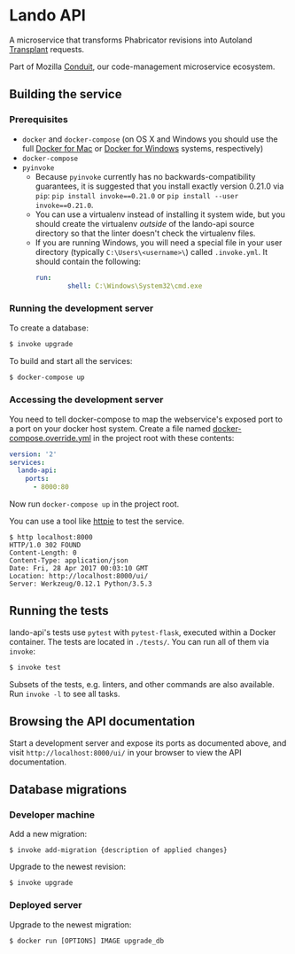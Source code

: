 # Lando API

A microservice that transforms Phabricator revisions into Autoland
[Transplant][] requests.

Part of Mozilla [Conduit][], our code-management microservice ecosystem.

## Building the service

### Prerequisites

* `docker` and `docker-compose` (on OS X and Windows you should use
  the full [Docker for Mac][] or [Docker for Windows][] systems,
  respectively)
* `docker-compose`
* `pyinvoke`
  * Because `pyinvoke` currently has no backwards-compatibility guarantees,
    it is suggested that you install exactly version 0.21.0 via `pip`:
    `pip install invoke==0.21.0` or `pip install --user invoke==0.21.0`.
  * You can use a virtualenv instead of installing it system wide, but you
    should create the virtualenv *outside* of the lando-api source directory so
    that the linter doesn't check the virtualenv files.
  * If you are running Windows, you will need a special file in your user
    directory (typically `C:\Users\<username>\`) called `.invoke.yml`.  It
    should contain the following:
    ```yaml
    run:
            shell: C:\Windows\System32\cmd.exe
    ```

### Running the development server

To create a database:

```bash
$ invoke upgrade
```

To build and start all the services:

```bash
$ docker-compose up
```

### Accessing the development server

You need to tell docker-compose to map the webservice's exposed port to a port
on your docker host system.  Create a file named [docker-compose.override.yml][]
in the project root with these contents:

```yaml
version: '2'
services:
  lando-api:
    ports:
      - 8000:80
```

Now run `docker-compose up` in the project root.

You can use a tool like [httpie][] to test the service.

```
$ http localhost:8000
HTTP/1.0 302 FOUND
Content-Length: 0
Content-Type: application/json
Date: Fri, 28 Apr 2017 00:03:10 GMT
Location: http://localhost:8000/ui/
Server: Werkzeug/0.12.1 Python/3.5.3
```

## Running the tests

lando-api's tests use `pytest` with `pytest-flask`, executed within a
Docker container.  The tests are located in `./tests/`.  You can run
all of them via `invoke`:

```bash
$ invoke test
```

Subsets of the tests, e.g. linters, and other commands are also available.  Run
`invoke -l` to see all tasks.

## Browsing the API documentation

Start a development server and expose its ports as documented above, and visit
`http://localhost:8000/ui/` in your browser to view the API documentation.

## Database migrations

### Developer machine

Add a new migration:

```
$ invoke add-migration {description of applied changes}
```

Upgrade to the newest revision:

```
$ invoke upgrade
```

### Deployed server

Upgrade to the newest migration:

```
$ docker run [OPTIONS] IMAGE upgrade_db
```

[Transplant]: https://hg.mozilla.org/hgcustom/version-control-tools/file/tip/autoland
[Conduit]: https://wiki.mozilla.org/EngineeringProductivity/Projects/Conduit
[Docker for Mac]: https://docs.docker.com/docker-for-mac/install/
[Docker for Windows]: https://docs.docker.com/docker-for-windows/install/
[Homebrew formula]: http://brewformulas.org/pyinvoke
[docker-compose.override.yml]: https://docs.docker.com/compose/extends/
[httpie]: http://httpie.org/
